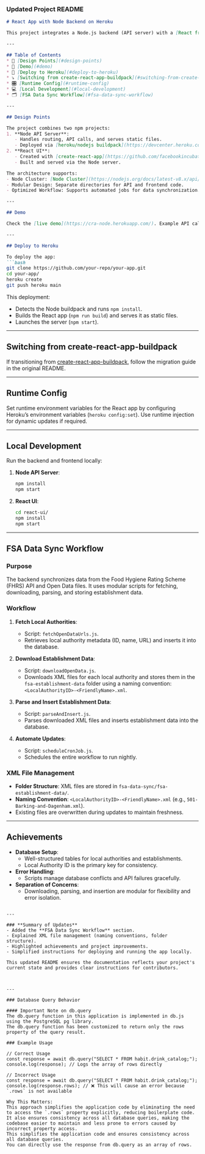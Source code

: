 ### Updated Project README

```markdown
# React App with Node Backend on Heroku

This project integrates a Node.js backend (API server) with a [React frontend](https://github.com/facebookincubator/create-react-app), both hosted on Heroku. The backend handles API requests, database interactions, and serves the React app.

---

## Table of Contents
* 📐 [Design Points](#design-points)
* 🕺 [Demo](#demo)
* 🚀 [Deploy to Heroku](#deploy-to-heroku)
* ⤵️ [Switching from create-react-app-buildpack](#switching-from-create-react-app-buildpack)
* 🎛 [Runtime Config](#runtime-config)
* 💻 [Local Development](#local-development)
* 🗂 [FSA Data Sync Workflow](#fsa-data-sync-workflow)

---

## Design Points

The project combines two npm projects:
1. **Node API Server**:
   - Handles routing, API calls, and serves static files.
   - Deployed via [heroku/nodejs buildpack](https://devcenter.heroku.com/articles/nodejs-support).
2. **React UI**:
   - Created with [create-react-app](https://github.com/facebookincubator/create-react-app).
   - Built and served via the Node server.

The architecture supports:
- Node Cluster: [Node Cluster](https://nodejs.org/docs/latest-v8.x/api/cluster.html) implementation for utilizing multiple CPU cores.
- Modular Design: Separate directories for API and frontend code.
- Optimized Workflow: Supports automated jobs for data synchronization.

---

## Demo

Check the [live demo](https://cra-node.herokuapp.com/). Example API call from the React UI fetches data from a backend endpoint.

---

## Deploy to Heroku

To deploy the app:
```bash
git clone https://github.com/your-repo/your-app.git
cd your-app/
heroku create
git push heroku main
```

This deployment:
- Detects the Node buildpack and runs `npm install`.
- Builds the React app (`npm run build`) and serves it as static files.
- Launches the server (`npm start`).

---

## Switching from create-react-app-buildpack

If transitioning from [create-react-app-buildpack](https://github.com/mars/create-react-app-buildpack), follow the migration guide in the original README.

---

## Runtime Config

Set runtime environment variables for the React app by configuring Heroku’s environment variables (`heroku config:set`). Use runtime injection for dynamic updates if required.

---

## Local Development

Run the backend and frontend locally:
1. **Node API Server**:
   ```bash
   npm install
   npm start
   ```
2. **React UI**:
   ```bash
   cd react-ui/
   npm install
   npm start
   ```

---

## FSA Data Sync Workflow

### Purpose
The backend synchronizes data from the Food Hygiene Rating Scheme (FHRS) API and Open Data files. It uses modular scripts for fetching, downloading, parsing, and storing establishment data.

### Workflow
1. **Fetch Local Authorities**:
   - Script: `fetchOpenDataUrls.js`.
   - Retrieves local authority metadata (ID, name, URL) and inserts it into the database.

2. **Download Establishment Data**:
   - Script: `downloadOpenData.js`.
   - Downloads XML files for each local authority and stores them in the `fsa-establishment-data` folder using a naming convention: `<LocalAuthorityID>-<FriendlyName>.xml`.

3. **Parse and Insert Establishment Data**:
   - Script: `parseAndInsert.js`.
   - Parses downloaded XML files and inserts establishment data into the database.

4. **Automate Updates**:
   - Script: `scheduleCronJob.js`.
   - Schedules the entire workflow to run nightly.

### XML File Management
- **Folder Structure**: XML files are stored in `fsa-data-sync/fsa-establishment-data/`.
- **Naming Convention**: `<LocalAuthorityID>-<FriendlyName>.xml` (e.g., `501-Barking-and-Dagenham.xml`).
- Existing files are overwritten during updates to maintain freshness.

---

## Achievements
- **Database Setup**:
  - Well-structured tables for local authorities and establishments.
  - Local Authority ID is the primary key for consistency.
- **Error Handling**:
  - Scripts manage database conflicts and API failures gracefully.
- **Separation of Concerns**:
  - Downloading, parsing, and insertion are modular for flexibility and error isolation.
```

---

### **Summary of Updates**
- Added the **FSA Data Sync Workflow** section.
- Explained XML file management (naming conventions, folder structure).
- Highlighted achievements and project improvements.
- Simplified instructions for deploying and running the app locally.

This updated README ensures the documentation reflects your project's current state and provides clear instructions for contributors.



--- 

### Database Query Behavior

#### Important Note on db.query
The db.query function in this application is implemented in db.js using the PostgreSQL pg library.
The db.query function has been customized to return only the rows property of the query result.

### Example Usage

// Correct Usage
const response = await db.query("SELECT * FROM habit.drink_catalog;");
console.log(response); // Logs the array of rows directly

// Incorrect Usage
const response = await db.query("SELECT * FROM habit.drink_catalog;");
console.log(response.rows); // ❌ This will cause an error because `.rows` is not available

Why This Matters:
This approach simplifies the application code by eliminating the need to access the `.rows` property explicitly, reducing boilerplate code. 
It also ensures consistency across all database queries, making the codebase easier to maintain and less prone to errors caused by incorrect property access.
This simplifies the application code and ensures consistency across all database queries.
You can directly use the response from db.query as an array of rows.